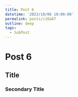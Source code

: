 ```yaml
---
title: Post 6
datetime: '2023/10/06 10:00:00'
permalink: posts/c10a87
outline: deep
tags:
  - SubPost
---
```


# Post 6

## Title

### Secondary Title
